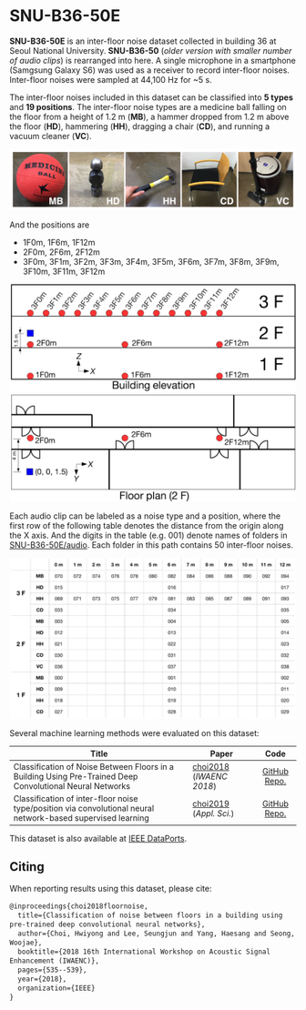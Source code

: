 # SNU-B36-50E

**SNU-B36-50E** is an inter-floor noise dataset collected in building 36 at Seoul National University. **SNU-B36-50** (*older version with smaller number of audio clips*) is rearranged into here. A single microphone in a smartphone (Samgsung Galaxy S6) was used as a receiver to record inter-floor noises. Inter-floor noises were sampled at 44,100 Hz for ~5 s.

The inter-floor noises included in this dataset can be classified into **5 types** and **19 positions**. The inter-floor noise types are a medicine ball falling on the floor from a height of 1.2 m (**MB**), a hammer dropped from 1.2 m above the floor (**HD**),  hammering (**HH**), dragging a chair (**CD**), and running a vacuum cleaner (**VC**).

![](https://github.com/yodacatmeow/indoor-noise/blob/master/indoor-noise-set/SNU-B36-50E/figure/noise_type.png)

And the positions are

- 1F0m, 1F6m, 1F12m
- 2F0m, 2F6m, 2F12m
- 3F0m, 3F1m, 3F2m, 3F3m, 3F4m, 3F5m, 3F6m, 3F7m, 3F8m, 3F9m, 3F10m, 3F11m, 3F12m

![](https://github.com/yodacatmeow/indoor-noise/blob/master/indoor-noise-set/SNU-B36-50E/figure/noise-source-position_v0.png)

Each audio clip can be labeled as a noise type and a position, where the first row of the following table denotes the distance from the origin along the X axis. And the digits in the table (e.g. 001) denote names of folders in [SNU-B36-50E/audio](https://github.com/yodacatmeow/indoor-noise/tree/master/indoor-noise-set/SNU-B36-50E/audio). Each folder in this path contains 50 inter-floor noises.

![](https://github.com/yodacatmeow/indoor-noise/blob/master/indoor-noise-set/SNU-B36-50E/figure/categories.jpeg)



Several machine learning methods were evaluated on this dataset:

| Title                                                        | Paper                                                        |                             Code                             |
| ------------------------------------------------------------ | ------------------------------------------------------------ | :----------------------------------------------------------: |
| Classification of Noise Between Floors in a Building Using Pre-Trained Deep Convolutional Neural Networks | [choi2018]( <https://ieeexplore.ieee.org/abstract/document/8521392>) (*IWAENC 2018*) | [GitHub Repo.]( https://github.com/yodacatmeow/VGG16-SNU-B36-50) |
| Classification of inter-floor noise type/position via convolutional neural network-based supervised learning | [choi2019](<https://www.mdpi.com/2076-3417/9/18/3735>) (*Appl. Sci.*) | [GitHub Repo.](https://github.com/yodacatmeow/indoor-noise/tree/master/inter-floor-noise-classification) |

This dataset is also available at [IEEE DataPorts](https://ieee-dataport.org/open-access/snu-b36-50e-inter-floor-noise-dataset).

## Citing

When reporting results using this dataset, please cite:

```
@inproceedings{choi2018floornoise,
  title={Classification of noise between floors in a building using pre-trained deep convolutional neural networks},
  author={Choi, Hwiyong and Lee, Seungjun and Yang, Haesang and Seong, Woojae},
  booktitle={2018 16th International Workshop on Acoustic Signal Enhancement (IWAENC)},
  pages={535--539},
  year={2018},
  organization={IEEE}
}
```
